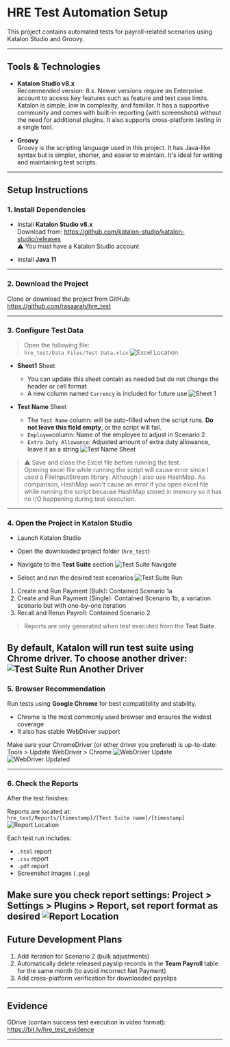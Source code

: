 # HRE Test Automation Setup

This project contains automated tests for payroll-related scenarios using Katalon Studio and Groovy.

---

## Tools & Technologies

- **Katalon Studio v8.x**  
  Recommended version: 8.x. Newer versions require an Enterprise account to access key features such as feature and test case limits.  
  Katalon is simple, low in complexity, and familiar. It has a supportive community and comes with built-in reporting (with screenshots) without the need for additional plugins. It also supports cross-platform testing in a single tool.

- **Groovy**  
  Groovy is the scripting language used in this project. It has Java-like syntax but is simpler, shorter, and easier to maintain. It's ideal for writing and maintaining test scripts.

---

## Setup Instructions

### 1. Install Dependencies

- Install **Katalon Studio v8.x**  
  Download from: https://github.com/katalon-studio/katalon-studio/releases  
  ⚠️ You must have a Katalon Studio account

- Install **Java 11**

---

### 2. Download the Project

Clone or download the project from GitHub:  
https://github.com/rasaarah/hre_test

---

### 3. Configure Test Data

>Open the following file:  
`hre_test/Data Files/Test Data.xlsx`
![Excel Location](https://imgur.com/a/3FaCXeW)

- **Sheet1**  Sheet
  - You can update this sheet contain as needed but do not change the header or cell format
  - A new column named `Currency` is included for future use
![Sheet 1](https://imgur.com/a/sgDrqqA)

- **Test Name**  Sheet
  - The `Test Name` column: will be auto-filled when the script runs.  **Do not leave this field empty**, or the script will fail.  
  - `Employee`column: Name of the employee to adjust in Scenario 2  
  - `Extra Duty Allowance`: Adjusted amount of extra duty allowance, leave it as a string
![Test Name Sheet](https://imgur.com/a/jdJkQOk)

> ⚠️ Save and close the Excel file before running the test.  
> Opening excel file while running the script will cause error since I used a  FileInputStream library. Although I also use HashMap.
As comparison, HashMap won't cause an error if you open excel file while running the script because HashMap stored in memory so it has no I/O happening during test execution.

---

### 4. Open the Project in Katalon Studio

- Launch Katalon Studio
- Open the downloaded project folder (`hre_test`)
- Navigate to the **Test Suite** section
![Test Suite Navigate](https://imgur.com/a/YoVoJsH)

- Select and run the desired test scenarios
![Test Suite Run](https://imgur.com/a/lPHCmr4)
1. Create and Run Payment (Bulk): Contained Scenario 1a
2. Create and Run Payment (Single): Contained Scenario 1b, a variation scenario but with one-by-one iteration
3. Recall and Rerun Payroll: Contained Scenario 2

> Reports are only generated when test executed from the **Test Suite**.

By default, Katalon will run test suite using Chrome driver. To choose another driver:
![Test Suite Run Another Driver](https://imgur.com/a/USt79be)
---

### 5. Browser Recommendation

Run tests using **Google Chrome** for best compatibility and stability.

- Chrome is the most commonly used browser and ensures the widest coverage
- It also has stable WebDriver support

Make sure your ChromeDriver (or other driver you prefered) is up-to-date:  Tools > Update WebDriver > Chrome
![WebDriver Update](https://imgur.com/a/e2pnhnh)
![WebDriver Updated](https://imgur.com/a/vPFdPix)

---

### 6. Check the Reports

After the test finishes:

Reports are located at:  
`hre_test/Reports/[timestamp]/[Test Suite name]/[timestamp]`
![Report Location](https://imgur.com/a/wQq4LdM)

Each test run includes:

- `.html` report
- `.csv` report
- `.pdf` report
- Screenshot images (`.png`)

Make sure you check report settings: Project > Settings > Plugins > Report, set report format as desired
![Report Location](https://imgur.com/a/pN4iGOz)
---

## Future Development Plans

1. Add iteration for Scenario 2 (bulk adjustments)
2. Automatically delete released payslip records in the **Team Payroll** table for the same month (to avoid incorrect Net Payment)
3. Add cross-platform verification for downloaded payslips

---

## Evidence
GDrive (contain success test execution in video format): https://bit.ly/hre_test_evidence

---